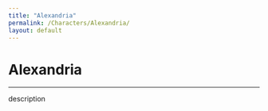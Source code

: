 ```yaml
---
title: "Alexandria"
permalink: /Characters/Alexandria/
layout: default
---
```

# Alexandria
---
description